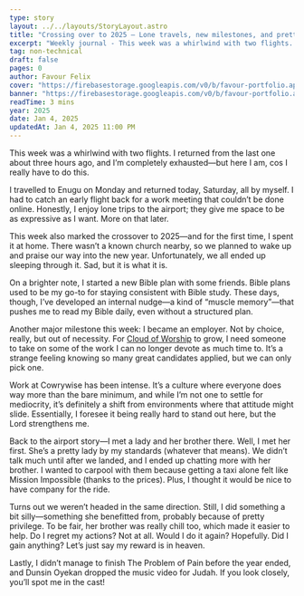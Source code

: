 ```yaml
---
type: story
layout: ../../layouts/StoryLayout.astro
title: "Crossing over to 2025 — Lone travels, new milestones, and pretty privilege"
excerpt: "Weekly journal - This week was a whirlwind with two flights. I returned from the last one about three hours ago, and I’m completely exhausted—but here I am, cos I really have to do this."
tag: non-technical
draft: false
pages: 0
author: Favour Felix
cover: "https://firebasestorage.googleapis.com/v0/b/favour-portfolio.appspot.com/o/stories%2F2025-crossover.webp?alt=media&token=cf8f1ae5-b97c-4737-8084-efd6824bd677"
banner: "https://firebasestorage.googleapis.com/v0/b/favour-portfolio.appspot.com/o/stories%2F2025-crossover.webp?alt=media&token=cf8f1ae5-b97c-4737-8084-efd6824bd677"
readTime: 3 mins
year: 2025
date: Jan 4, 2025
updatedAt: Jan 4, 2025 11:00 PM
---
```

This week was a whirlwind with two flights. I returned from the last one about three hours ago, and I’m completely exhausted—but here I am, cos I really have to do this.

I travelled to Enugu on Monday and returned today, Saturday, all by myself. I had to catch an early flight back for a work meeting that couldn’t be done online. Honestly, I enjoy lone trips to the airport; they give me space to be as expressive as I want. More on that later.

This week also marked the crossover to 2025—and for the first time, I spent it at home. There wasn’t a known church nearby, so we planned to wake up and praise our way into the new year. Unfortunately, we all ended up sleeping through it. Sad, but it is what it is.

On a brighter note, I started a new Bible plan with some friends. Bible plans used to be my go-to for staying consistent with Bible study. These days, though, I’ve developed an internal nudge—a kind of “muscle memory”—that pushes me to read my Bible daily, even without a structured plan.

Another major milestone this week: I became an employer. Not by choice, really, but out of necessity. For [Cloud of Worship](https://cloudofworship.com) to grow, I need someone to take on some of the work I can no longer devote as much time to. It’s a strange feeling knowing so many great candidates applied, but we can only pick one.

Work at Cowrywise has been intense. It’s a culture where everyone does way more than the bare minimum, and while I’m not one to settle for mediocrity, it’s definitely a shift from environments where that attitude might slide. Essentially, I foresee it being really hard to stand out here, but the Lord strengthens me.

Back to the airport story—I met a lady and her brother there. Well, I met her first. She’s a pretty lady by my standards (whatever that means). We didn’t talk much until after we landed, and I ended up chatting more with her brother. I wanted to carpool with them because getting a taxi alone felt like Mission Impossible (thanks to the prices). Plus, I thought it would be nice to have company for the ride.

Turns out we weren’t headed in the same direction. Still, I did something a bit silly—something she benefitted from, probably because of pretty privilege. To be fair, her brother was really chill too, which made it easier to help. Do I regret my actions? Not at all. Would I do it again? Hopefully. Did I gain anything? Let’s just say my reward is in heaven.

Lastly, I didn’t manage to finish The Problem of Pain before the year ended, and Dunsin Oyekan dropped the music video for Judah. If you look closely, you’ll spot me in the cast!
